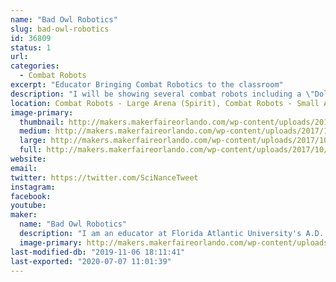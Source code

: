 ```yaml
---
name: "Bad Owl Robotics"
slug: bad-owl-robotics
id: 36809
status: 1
url: 
categories:
  - Combat Robots
excerpt: "Educator Bringing Combat Robotics to the classroom"
description: "I will be showing several combat robots including a \"Dollar Tree\" Foam board robot that is being tested for use in the classroom."
location: Combat Robots - Large Arena (Spirit), Combat Robots - Small Arena (Spirit)
image-primary:
  thumbnail: http://makers.makerfaireorlando.com/wp-content/uploads/2017/10/Paper-Owl-150x150.jpg
  medium: http://makers.makerfaireorlando.com/wp-content/uploads/2017/10/Paper-Owl-300x258.jpg
  large: http://makers.makerfaireorlando.com/wp-content/uploads/2017/10/Paper-Owl-1024x880.jpg
  full: http://makers.makerfaireorlando.com/wp-content/uploads/2017/10/Paper-Owl.jpg
website: 
email: 
twitter: https://twitter.com/SciNanceTweet
instagram: 
facebook: 
youtube: 
maker:
  name: "Bad Owl Robotics"
  description: "I am an educator at Florida Atlantic University's A.D. Henderson School working to bring low-cost combat robotics to the 6-12 grade levels in public school.  My daughters are makers and will be campaigning their own robot. "
  image-primary: http://makers.makerfaireorlando.com/wp-content/uploads/2017/10/geek_head.png
last-modified-db: "2019-11-06 18:11:41"
last-exported: "2020-07-07 11:01:39"
---
```

